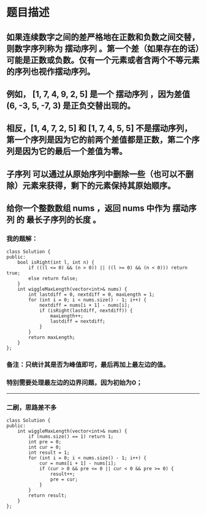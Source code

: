 # 题目描述
## 如果连续数字之间的差严格地在正数和负数之间交替，则数字序列称为 摆动序列 。第一个差（如果存在的话）可能是正数或负数。仅有一个元素或者含两个不等元素的序列也视作摆动序列。
## 例如， [1, 7, 4, 9, 2, 5] 是一个 摆动序列 ，因为差值 (6, -3, 5, -7, 3) 是正负交替出现的。
## 相反，[1, 4, 7, 2, 5] 和 [1, 7, 4, 5, 5] 不是摆动序列，第一个序列是因为它的前两个差值都是正数，第二个序列是因为它的最后一个差值为零。
## 子序列 可以通过从原始序列中删除一些（也可以不删除）元素来获得，剩下的元素保持其原始顺序。
## 给你一个整数数组 nums ，返回 nums 中作为 摆动序列 的 最长子序列的长度 。
### 我的题解：
```
class Solution {
public:
    bool isRight(int l, int n) {
        if (((l <= 0) && (n > 0)) || ((l >= 0) && (n < 0))) return true;
        else return false;
    }
    int wiggleMaxLength(vector<int>& nums) {
        int lastdiff = 0, nextdiff = 0, maxLength = 1;
        for (int i = 0; i < nums.size() - 1; i++) {
            nextdiff = nums[i + 1] - nums[i];
            if (isRight(lastdiff, nextdiff)) {
                maxLength++;
                lastdiff = nextdiff;
            }
        }
        return maxLength;
    }
};
```
### **备注**：只统计其是否为峰值即可，最后再加上最左边的值。
### 特别需要处理最左边的边界问题，因为初始为0；
***
### 二刷，思路差不多
```
class Solution {
public:
    int wiggleMaxLength(vector<int>& nums) {
        if (nums.size() == 1) return 1;
        int pre = 0;
        int cur = 0;
        int result = 1;
        for (int i = 0; i < nums.size() - 1; i++) {
            cur = nums[i + 1] - nums[i];
            if (cur > 0 && pre <= 0 || cur < 0 && pre >= 0) {
                result++;
                pre = cur;
            }
        }
        return result;
    }
};
```